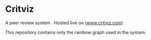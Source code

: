 # Critviz
A peer review system .
Hosted live on (www.critviz.com) 

This repository contains only the rainbow graph used in the system.
